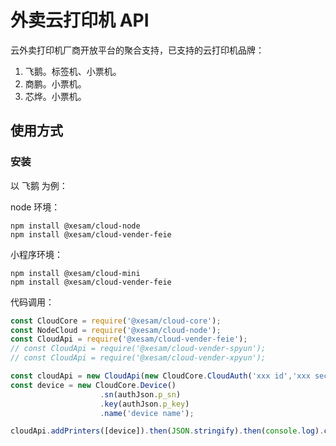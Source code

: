 # 外卖云打印机 API

云外卖打印机厂商开放平台的聚合支持，已支持的云打印机品牌：

1. 飞鹅。标签机、小票机。
2. 商鹏。小票机。
3. 芯烨。小票机。

## 使用方式

### 安装

以 飞鹅 为例：

node 环境：

```shell script
npm install @xesam/cloud-node
npm install @xesam/cloud-vender-feie
```

小程序环境：

```shell script
npm install @xesam/cloud-mini
npm install @xesam/cloud-vender-feie
```

代码调用：

```javascript
const CloudCore = require('@xesam/cloud-core');
const NodeCloud = require('@xesam/cloud-node');
const CloudApi = require('@xesam/cloud-vender-feie');
// const CloudApi = require('@xesam/cloud-vender-spyun');
// const CloudApi = require('@xesam/cloud-vender-xpyun');

const cloudApi = new CloudApi(new CloudCore.CloudAuth('xxx id','xxx secret' ), new NodeCloud());
const device = new CloudCore.Device()
                    .sn(authJson.p_sn)
                    .key(authJson.p_key)
                    .name('device name');

cloudApi.addPrinters([device]).then(JSON.stringify).then(console.log).catch(console.error);
```

